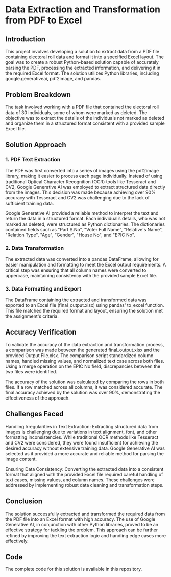 # Data Extraction and Transformation from PDF to Excel

## Introduction

This project involves developing a solution to extract data from a PDF file containing electoral roll data and format it into a specified Excel layout. The goal was to create a robust Python-based solution capable of accurately parsing the PDF, processing the extracted information, and delivering it in the required Excel format. The solution utilizes Python libraries, including google.generativeai, pdf2image, and pandas.

## Problem Breakdown

The task involved working with a PDF file that contained the electoral roll data of 30 individuals, some of whom were marked as deleted. The objective was to extract the details of the individuals not marked as deleted and organize them in a structured format consistent with a provided sample Excel file.

## Solution Approach

### 1. PDF Text Extraction
The PDF was first converted into a series of images using the pdf2image library, making it easier to process each page individually. Instead of using traditional Optical Character Recognition (OCR) tools like Tesseract and CV2, Google Generative AI was employed to extract structured data directly from the images. This decision was made because achieving over 90% accuracy with Tesseract and CV2 was challenging due to the lack of sufficient training data.

Google Generative AI provided a reliable method to interpret the text and return the data in a structured format. Each individual’s details, who was not marked as deleted, were structured as Python dictionaries. The dictionaries contained fields such as "Part S.No", "Voter Full Name", "Relative's Name", "Relation Type", "Age", "Gender", "House No", and "EPIC No".

### 2. Data Transformation
The extracted data was converted into a pandas DataFrame, allowing for easier manipulation and formatting to meet the Excel output requirements. A critical step was ensuring that all column names were converted to uppercase, maintaining consistency with the provided sample Excel file.

### 3. Data Formatting and Export
The DataFrame containing the extracted and transformed data was exported to an Excel file (final_output.xlsx) using pandas' to_excel function. This file matched the required format and layout, ensuring the solution met the assignment's criteria.

## Accuracy Verification
To validate the accuracy of the data extraction and transformation process, a comparison was made between the generated final_output.xlsx and the provided Output File.xlsx. The comparison script standardized column names, handled missing values, and normalized text case across both files. Using a merge operation on the EPIC No field, discrepancies between the two files were identified.

The accuracy of the solution was calculated by comparing the rows in both files. If a row matched across all columns, it was considered accurate. The final accuracy achieved by the solution was over 90%, demonstrating the effectiveness of the approach.

## Challenges Faced
Handling Irregularities in Text Extraction: 
Extracting structured data from images is challenging due to variations in text alignment, font, and other formatting inconsistencies. While traditional OCR methods like Tesseract and CV2 were considered, they were found insufficient for achieving the desired accuracy without extensive training data. Google Generative AI was selected as it provided a more accurate and reliable method for parsing the image content.

Ensuring Data Consistency:
Converting the extracted data into a consistent format that aligned with the provided Excel file required careful handling of text cases, missing values, and column names. These challenges were addressed by implementing robust data cleaning and transformation steps.

## Conclusion
The solution successfully extracted and transformed the required data from the PDF file into an Excel format with high accuracy. The use of Google Generative AI, in conjunction with other Python libraries, proved to be an effective strategy for tackling the problem. This approach can be further refined by improving the text extraction logic and handling edge cases more effectively.

## Code
The complete code for this solution is available in this repository.
